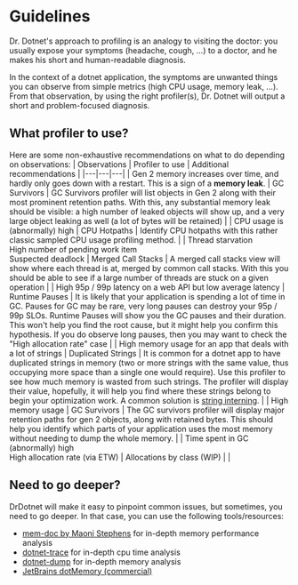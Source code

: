 # Guidelines

Dr. Dotnet's approach to profiling is an analogy to visiting the doctor: you usually expose your symptoms (headache, cough, ...) to a doctor, and he makes his short and human-readable diagnosis.

In the context of a dotnet application, the symptoms are unwanted things you can observe from simple metrics (high CPU usage, memory leak, ...). From that observation, by using the right profiler(s), Dr. Dotnet will output a short and problem-focused diagnosis.

## What profiler to use?

Here are some non-exhaustive recommendations on what to do depending on observations:
| Observations | Profiler to use | Additional recommendations |
|---|---|---|
| Gen 2 memory increases over time, and hardly only goes down with a restart. This is a sign of a **memory leak**. | GC Survivors | GC Survivors profiler will list objects in Gen 2 along with their most prominent retention paths. With this, any substantial memory leak should be visible: a high number of leaked objects will show up, and a very large object leaking as well (a lot of bytes will be retained) |
| CPU usage is (abnormally) high | CPU Hotpaths | Identify CPU hotpaths with this rather classic sampled CPU usage profiling method. |
| Thread starvation</br>High number of pending work item</br>Suspected deadlock | Merged Call Stacks | A merged call stacks view will show where each thread is at, merged by common call stacks. With this you should be able to see if a large number of threads are stuck on a given operation |
| High 95p / 99p latency on a web API but low average latency | Runtime Pauses | It is likely that your application is spending a lot of time in GC. Pauses for GC may be rare, very long pauses can destroy your 95p / 99p SLOs. Runtime Pauses will show you the GC pauses and their duration. This won't help you find the root cause, but it might help you confirm this hypothesis. If you do observe long pauses, then you may want to check the "High allocation rate" case |
| High memory usage for an app that deals with a lot of strings | Duplicated Strings | It is common for a dotnet app to have duplicated strings in memory (two or more strings with the same value, thus occupying more space than a single one would require). Use this profiler to see how much memory is wasted from such strings. The profiler will display their value, hopefully, it will help you find where these strings belong to begin your optimization work. A common solution is [string interning](https://learn.microsoft.com/en-us/dotnet/api/system.string.intern?view=net-7.0). |
| High memory usage | GC Survivors | The GC survivors profiler will display major retention paths for gen 2 objects, along with retained bytes. This should help you identify which parts of your application uses the most memory without needing to dump the whole memory. |
| Time spent in GC (abnormally) high</br>High allocation rate (via ETW) | Allocations by class (WIP) |  |

## Need to go deeper?

DrDotnet will make it easy to pinpoint common issues, but sometimes, you need to go deeper. In that case, you can use the following tools/resources:
- [mem-doc by Maoni Stephens](https://github.com/Maoni0/mem-doc/blob/master/doc/.NETMemoryPerformanceAnalysis.md) for in-depth memory performance analysis
- [dotnet-trace](https://docs.microsoft.com/en-us/dotnet/core/diagnostics/dotnet-trace) for in-depth cpu time analysis
- [dotnet-dump](https://docs.microsoft.com/en-us/dotnet/core/diagnostics/dotnet-dump) for in-depth memory analysis
- [JetBrains dotMemory (commercial)](https://www.jetbrains.com/dotmemory/?source=google&medium=cpc&campaign=12509621702&term=dotmemory&content=504866862913&gad=1&gclid=CjwKCAjwp6CkBhB_EiwAlQVyxSKUJ6qk5EIm18hjQzuar_1wT-todzOGCkCQwu3Z6jZWvF_Bxg0d1hoCm0UQAvD_BwE)
